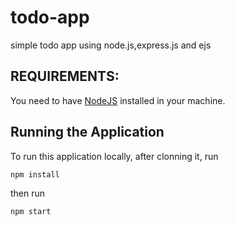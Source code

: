 # todo-app
simple todo app using node.js,express.js and ejs


## REQUIREMENTS:

You need to have [NodeJS](https://nodejs.org/en/) installed in your machine.


## Running the Application

To run this application locally, after clonning it, run 
```
npm install
```

then run 

```
npm start
